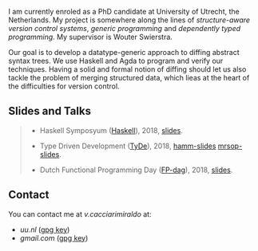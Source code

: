 
I am currently enroled as a PhD candidate at University of Utrecht,
the Netherlands.  My project is somewhere along the lines of
*structure-aware version control systems*, *generic programming* and
*dependently typed programming*. My supervisor is Wouter Swierstra.
 
Our goal is to develop a datatype-generic approach to diffing abstract
syntax trees. We use Haskell and Agda to program and verify our
techniques. Having a solid and formal notion of diffing should let us
also tackle the problem of merging structured data, which lieas at the
heart of the difficulties for version control.

## Slides and Talks

> - Haskell Symposyum ([Haskell](https://icfp18.sigplan.org/track/haskellsymp-2018-papers)), 2018,
>   [slides](data/hask2018_slides.pdf).
>
> - Type Driven Development ([TyDe](https://icfp18.sigplan.org/track/tyde-2018)), 2018,
>   [hamm-slides](data/tyde2018_hamm_slides.pdf) [mrsop-slides](data/tyde2018_slides.pdf).
>
> - Dutch Functional Programming Day ([FP-dag](http://clean.cs.ru.nl/NL-FP_dag_2018)), 2018,
>   [slides](data/fpdag2018.pdf).


## Contact

You can contact me at *v.cacciarimiraldo* at:

- *uu.nl*     ([gpg key](data/v.cacciaririraldo-at-uu.gpg.pub))
- *gmail.com* ([gpg key](data/v.cacciarimiraldo-at-gmail.gpg.pub))
